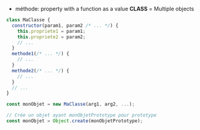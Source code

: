 - méthode: property with a function as a value
**CLASS** = Multiple objects
```javascript
class MaClasse {
  constructor(param1, param2 /* ... */) {
    this.propriete1 = param1;
    this.propriete2 = param2;
    // ...
  }
  methode1(/* ... */) {
    // ...
  }
  methode2(/* ... */) {
    // ...
  }
  // ...
}

const monObjet = new MaClasse(arg1, arg2, ...);

// Crée un objet ayant monObjetPrototype pour prototype
const monObjet = Object.create(monObjetPrototype);
```
